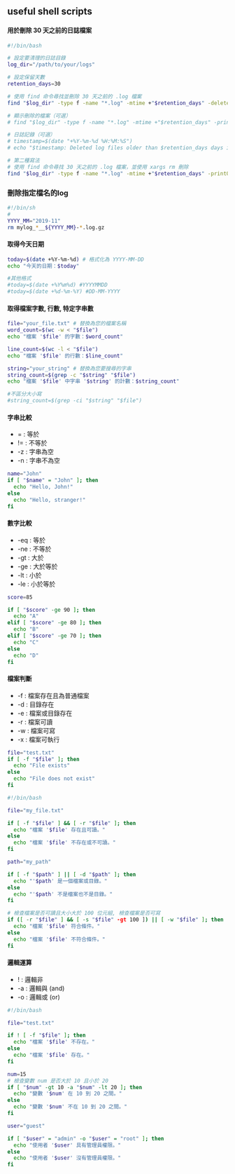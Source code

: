 ## useful shell scripts


#### 用於刪除 30 天之前的日誌檔案
``` bash
#!/bin/bash

# 設定要清理的日誌目錄
log_dir="/path/to/your/logs"

# 設定保留天數
retention_days=30

# 使用 find 命令尋找並刪除 30 天之前的 .log 檔案
find "$log_dir" -type f -name "*.log" -mtime +"$retention_days" -delete

# 顯示刪除的檔案（可選）
# find "$log_dir" -type f -name "*.log" -mtime +"$retention_days" -print -delete

# 日誌記錄（可選）
# timestamp=$(date "+%Y-%m-%d %H:%M:%S")
# echo "$timestamp: Deleted log files older than $retention_days days in $log_dir" >> /var/log/cleanup_logs.log

# 第二種寫法
# 使用 find 命令尋找 30 天之前的 .log 檔案，並使用 xargs rm 刪除
find "$log_dir" -type f -name "*.log" -mtime +"$retention_days" -print0 | xargs -0 rm -f

```

### 刪除指定檔名的log
``` bash
#!/bin/sh
#
YYYY_MM="2019-11"
rm mylog_*__${YYYY_MM}-*.log.gz

```

#### 取得今天日期
``` bash
today=$(date +%Y-%m-%d) # 格式化為 YYYY-MM-DD
echo "今天的日期：$today"

#其他格式
#today=$(date +%Y%m%d) #YYYYMMDD
#today=$(date +%d-%m-%Y) #DD-MM-YYYY
```

#### 取得檔案字數, 行數, 特定字串數
``` bash
file="your_file.txt" # 替換為您的檔案名稱
word_count=$(wc -w < "$file")
echo "檔案 '$file' 的字數：$word_count"

line_count=$(wc -l < "$file")
echo "檔案 '$file' 的行數：$line_count"

string="your_string" # 替換為您要搜尋的字串
string_count=$(grep -c "$string" "$file")
echo "檔案 '$file' 中字串 '$string' 的計數：$string_count"

#不區分大小寫
#string_count=$(grep -ci "$string" "$file")
```

#### 字串比較
* =  : 等於
* != : 不等於
* -z : 字串為空
* -n : 字串不為空

``` bash
name="John"
if [ "$name" = "John" ]; then
  echo "Hello, John!"
else
  echo "Hello, stranger!"
fi
```

#### 數字比較
* -eq : 等於
* -ne : 不等於
* -gt : 大於
* -ge : 大於等於
* -lt : 小於
* -le : 小於等於

``` bash
score=85

if [ "$score" -ge 90 ]; then
  echo "A"
elif [ "$score" -ge 80 ]; then
  echo "B"
elif [ "$score" -ge 70 ]; then
  echo "C"
else
  echo "D"
fi

```

#### 檔案判斷
* -f : 檔案存在且為普通檔案
* -d : 目錄存在
* -e : 檔案或目錄存在
* -r : 檔案可讀
* -w : 檔案可寫
* -x : 檔案可執行
``` bash
file="test.txt"
if [ -f "$file" ]; then
  echo "File exists"
else
  echo "File does not exist"
fi
```
``` bash
#!/bin/bash

file="my_file.txt"

if [ -f "$file" ] && [ -r "$file" ]; then
  echo "檔案 '$file' 存在且可讀。"
else
  echo "檔案 '$file' 不存在或不可讀。"
fi

path="my_path"

if [ -f "$path" ] || [ -d "$path" ]; then
  echo "'$path' 是一個檔案或目錄。"
else
  echo "'$path' 不是檔案也不是目錄。"
fi

# 檢查檔案是否可讀且大小大於 100 位元組, 檢查檔案是否可寫
if ([ -r "$file" ] && [ -s "$file" -gt 100 ]) || [ -w "$file" ]; then
  echo "檔案 '$file' 符合條件。"
else
  echo "檔案 '$file' 不符合條件。"
fi
```

#### 邏輯運算
* !  : 邏輯非
* -a : 邏輯與 (and)
* -o : 邏輯或 (or)
``` bash
#!/bin/bash

file="test.txt"

if ! [ -f "$file" ]; then
  echo "檔案 '$file' 不存在。"
else
  echo "檔案 '$file' 存在。"
fi

num=15
# 檢查變數 num 是否大於 10 且小於 20
if [ "$num" -gt 10 -a "$num" -lt 20 ]; then
  echo "變數 '$num' 在 10 到 20 之間。"
else
  echo "變數 '$num' 不在 10 到 20 之間。"
fi

user="guest"

if [ "$user" = "admin" -o "$user" = "root" ]; then
  echo "使用者 '$user' 具有管理員權限。"
else
  echo "使用者 '$user' 沒有管理員權限。"
fi
```